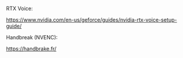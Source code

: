 RTX Voice:  

https://www.nvidia.com/en-us/geforce/guides/nvidia-rtx-voice-setup-guide/  

Handbreak (NVENC):  

https://handbrake.fr/  
